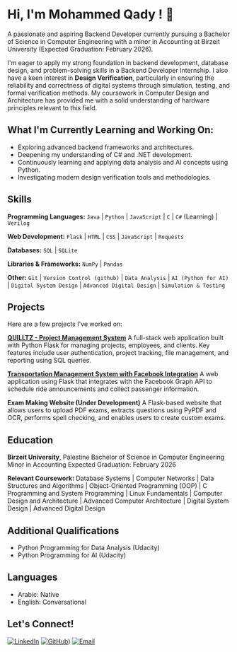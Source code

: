 # Hi, I'm Mohammed Qady ! 👋

A passionate and aspiring Backend Developer currently pursuing a Bachelor of Science in Computer Engineering with a minor in Accounting at Birzeit University (Expected Graduation: February 2026).

I'm eager to apply my strong foundation in backend development, database design, and problem-solving skills in a Backend Developer Internship. I also have a keen interest in **Design Verification**, particularly in ensuring the reliability and correctness of digital systems through simulation, testing, and formal verification methods. My coursework in Computer Design and Architecture has provided me with a solid understanding of hardware principles relevant to this field.

## What I'm Currently Learning and Working On:

* Exploring advanced backend frameworks and architectures.
* Deepening my understanding of C# and .NET development.
* Continuously learning and applying data analysis and AI concepts using Python.
* Investigating modern design verification tools and methodologies.

## Skills

**Programming Languages:**
`Java` | `Python` | `JavaScript` | `C` | `C#` (Learning) | `Verilog`

**Web Development:**
`Flask` | `HTML` | `CSS` | `JavaScript` | `Requests`

**Databases:**
`SQL` | `SQLite`

**Libraries & Frameworks:**
`NumPy` | `Pandas`

**Other:**
`Git` | `Version Control (github)` | `Data Analysis` | `AI (Python for AI)` | `Digital System Design` | `Advanced Digital Design` | `Simulation & Testing`

## Projects

Here are a few projects I've worked on:

**[QUILLTZ - Project Management System](https://github.com/MOQ2/QuillTZ)**
A full-stack web application built with Python Flask for managing projects, employees, and clients. Key features include user authentication, project tracking, file management, and reporting using SQL queries.

**[Transportation Management System with Facebook Integration](https://github.com/MOQ2/Transportation-system-integrated-with-facebook-page)**
A web application using Flask that integrates with the Facebook Graph API to schedule ride announcements and collect passenger information.

**Exam Making Website (Under Development)**
A Flask-based website that allows users to upload PDF exams, extracts questions using PyPDF and OCR, performs spell checking, and enables users to create custom exams.

## Education

**Birzeit University**, Palestine
Bachelor of Science in Computer Engineering
Minor in Accounting
Expected Graduation: February 2026

**Relevant Coursework:**
Database Systems | Computer Networks | Data Structures and Algorithms | Object-Oriented Programming (OOP) | C Programming and System Programming | Linux Fundamentals | Computer Design and Architecture | Advanced Computer Architecture | Digital System Design | Advanced Digital Design

## Additional Qualifications

* Python Programming for Data Analysis (Udacity)
* Python Programming for AI (Udacity)

## Languages

* Arabic: Native
* English: Conversational

## Let's Connect!

[![LinkedIn](https://img.shields.io/badge/-LinkedIn-%230077B5?style=for-the-badge&logo=linkedin&logoColor=white)](www.linkedin.com/in/mohammed-o-qady)
[![GitHub](https://img.shields.io/badge/-GitHub-%23242929?style=for-the-badge&logo=github&logoColor=white)](https://github.com/MOQ2))
[![Email](https://img.shields.io/badge/-Email-%23EA4335?style=for-the-badge&logo=gmail&logoColor=white)](mohammedoqady@gmail.com)
